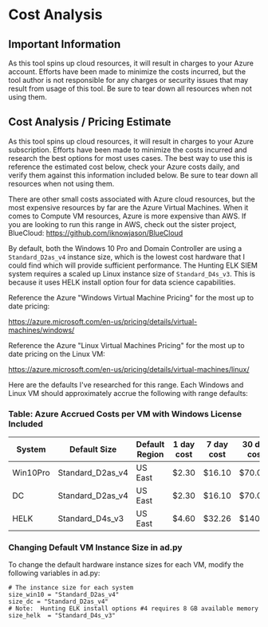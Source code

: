 # Cost Analysis

## Important Information
As this tool spins up cloud resources, it will result in charges to your Azure account.  Efforts have been made to minimize the costs incurred, but the tool author is not responsible for any charges or security issues that may result from usage of this tool.  Be sure to tear down all resources when not using them.

## Cost Analysis / Pricing Estimate
As this tool spins up cloud resources, it will result in charges to your Azure subscription.  Efforts have been made to minimize the costs incurred and research the best options for most uses cases.  The best way to use this is reference the estimated cost below, check your Azure costs daily, and verify them against this information included below.  Be sure to tear down all resources when not using them.

There are other small costs associated with Azure cloud resources, but the most expensive resources by far are the Azure Virtual Machines.  When it comes to Compute VM resources, Azure is more expensive than AWS.  If you are looking to run this range in AWS, check out the sister project, BlueCloud:  https://github.com/iknowjason/BlueCloud

By default, both the Windows 10 Pro and Domain Controller are using a ```Standard_D2as_v4``` instance size, which is the lowest cost hardware that I could find which will provide sufficient performance.  The Hunting ELK SIEM system requires a scaled up Linux instance size of ```Standard_D4s_v3```.  This is because it uses HELK install option four for data science capabilities.  

Reference the Azure "Windows Virtual Machine Pricing" for the most up to date pricing:

https://azure.microsoft.com/en-us/pricing/details/virtual-machines/windows/

Reference the Azure "Linux Virtual Machines Pricing" for the most up to date pricing on the Linux VM:

https://azure.microsoft.com/en-us/pricing/details/virtual-machines/linux/

Here are the defaults I've researched for this range.  Each Windows and Linux VM should approximately accrue the following with range defaults:
### Table:  Azure Accrued Costs per VM with Windows License Included
| System   |  Default Size    | Default Region |  1 day cost |  7 day cost | 30 day cost |
|----------|------------------|----------------|-------------|-------------|-------------|
| Win10Pro | Standard_D2as_v4 |     US East    |     $2.30   |   $16.10    |   $70.08    |
|    DC    | Standard_D2as_v4 |     US East    |     $2.30   |   $16.10    |   $70.08    |
|  HELK    | Standard_D4s_v3  |     US East    |     $4.60   |   $32.26    |   $140.16   |

### Changing Default VM Instance Size in ad.py
To change the default hardware instance sizes for each VM, modify the following variables in ad.py:

```
# The instance size for each system
size_win10 = "Standard_D2as_v4"
size_dc = "Standard_D2as_v4"
# Note:  Hunting ELK install options #4 requires 8 GB available memory
size_helk  = "Standard_D4s_v3"
```
